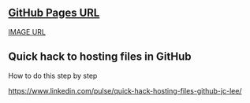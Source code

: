 ## [GitHub Pages URL](https://s3-bucket-for-image-hosting.github.io/research-website-images-repo/)

[IMAGE URL](https://s3-bucket-for-image-hosting.github.io/research-website-images-repo/assets/images/image110.png)

## Quick hack to hosting files in GitHub

How to do this step by step

https://www.linkedin.com/pulse/quick-hack-hosting-files-github-jc-lee/
